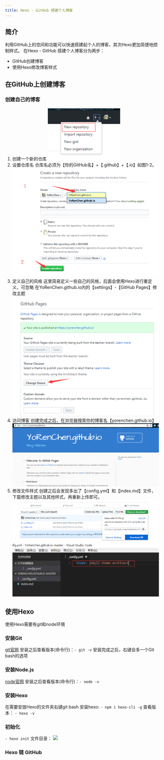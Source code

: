 ```yaml
---
title: Hexo - GitHub 搭建个人博客
---
```



## 简介
利用GitHub上的空间和功能可以快速搭建起个人的博客，其次Hexo更加简便地控制样式。
在Hexo - GitHub 搭建个人博客分为两步：
- GitHub创建博客
- 使用Hexo修改博客样式

## 在GitHub上创建博客
### 创建自己的博客
1. 创建一个新的仓库
![图1-1 创建仓库][1]
2. 设置仓库名
仓库名必须为【你的GitHub名】+【.github】+【.io】如图1-2。
![图1-2 设置仓库信息][2]
3. 定义自己的风格
这里简易定义一些自己的风格，后面会使用Hexo进行重定义，可忽略
在YoRenChen.github.io内的【settings】-【GitHub Pages】修改主题
![图1-3 定义博客主题][3]
4. 访问博客
创建完成之后，在浏览器搜索你的博客名【yorenchen.github.io】
![图1-4 访问博客][4]
5. 修改文件样式
创建之后会发现多出了【config.yml】和【index.md】文件，下载修改主题以及其他样式，再重新上传即可。
![图1-5 下载文件][5]
![修改config样式][6]
## 使用Hexo
使用Hexo需要有git和node环境
### 安装Git
[git官网][7]
安装之后查看版本(命令行)：`- git -v`
安装完成之后，右键会多一个Git bash的选项
### 安装Node.js
[node官网][8]
安装之后查看版本(命令行)：`- node -v`
### 安装Hexo
在需要安放Hexo的文件夹右键git bash
安装hexo: `- npm i hexo-cli -g`
查看版本： `- hexo -v`
### 初始化
`- hexo init`
文件目录：
![][9]
### Hexo 链 GitHub



  [1]: ./images/1533773940444.jpg
  [2]: ./images/1533774251943.jpg
  [3]: ./images/1533774527260.jpg
  [4]: ./images/1533774601002.jpg
  [5]: ./images/1533774712034.jpg
  [6]: ./images/1533774834155.jpg
  [7]: https://gitforwindows.org/
  [8]: https://nodejs.org/en/
  [9]: ./images/1533787124449.jpg